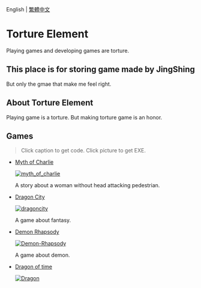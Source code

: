 English | [繁體中文](README_TCH.md)
# Torture Element
Playing games and developing games are torture.
## This place is for storing game made by JingShing
But only the gmae that make me feel right.
## About Torture Element
Playing game is a torture. But making torture game is an honor.
## Games
> Click caption to get code. Click picture to get EXE.

* [Myth of Charlie](https://github.com/Torture-Element/Myth-of-Charlie)

  [![myth_of_charlie](https://img.itch.zone/aW1hZ2UvMTU2NjEzOS85NjM3OTU3LnBuZw==/347x500/m%2FUENI.png)](https://jingshing.itch.io/myth-of-charlie)
  
  A story about a woman without head attacking pedestrian.
* [Dragon City](https://github.com/Torture-Element/DragonCity)

  [![dragoncity](https://img.itch.zone/aW1hZ2UvMTYzNTU4Mi85ODcxMzg3LnBuZw==/347x500/25nNGS.png)](https://jingshing.itch.io/dragoncastle)

  A game about fantasy. 
* [Demon Rhapsody](https://github.com/Torture-Element/DemonRhapsody)

  [![Demon-Rhapsody](https://img.itch.zone/aW1hZ2UvMTY0OTgzNS85NzA2NjYyLnBuZw==/original/NCbvuR.png)](https://jingshing.itch.io/demonrhapsody)
  
  A game about demon.

* [Dragon of time](https://github.com/Torture-Element/DragonOfTime-ActionRPG)

  [![Dragon](https://user-images.githubusercontent.com/23427084/190965824-892bbed1-96a3-48d9-9a4a-5978e3f5ec1f.png)](https://jingshing.itch.io/dragonoftime)
